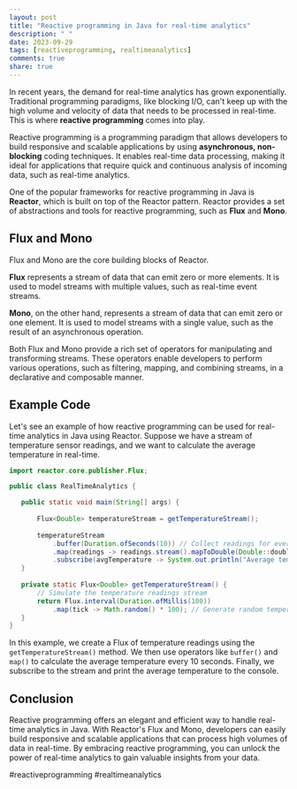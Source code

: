 ```yaml
---
layout: post
title: "Reactive programming in Java for real-time analytics"
description: " "
date: 2023-09-29
tags: [reactiveprogramming, realtimeanalytics]
comments: true
share: true
---
```


In recent years, the demand for real-time analytics has grown exponentially. Traditional programming paradigms, like blocking I/O, can't keep up with the high volume and velocity of data that needs to be processed in real-time. This is where **reactive programming** comes into play.

Reactive programming is a programming paradigm that allows developers to build responsive and scalable applications by using **asynchronous, non-blocking** coding techniques. It enables real-time data processing, making it ideal for applications that require quick and continuous analysis of incoming data, such as real-time analytics.

One of the popular frameworks for reactive programming in Java is **Reactor**, which is built on top of the Reactor pattern. Reactor provides a set of abstractions and tools for reactive programming, such as **Flux** and **Mono**.

## Flux and Mono

Flux and Mono are the core building blocks of Reactor. 

**Flux** represents a stream of data that can emit zero or more elements. It is used to model streams with multiple values, such as real-time event streams. 

**Mono**, on the other hand, represents a stream of data that can emit zero or one element. It is used to model streams with a single value, such as the result of an asynchronous operation.

Both Flux and Mono provide a rich set of operators for manipulating and transforming streams. These operators enable developers to perform various operations, such as filtering, mapping, and combining streams, in a declarative and composable manner.

## Example Code

Let's see an example of how reactive programming can be used for real-time analytics in Java using Reactor. Suppose we have a stream of temperature sensor readings, and we want to calculate the average temperature in real-time.

```java
import reactor.core.publisher.Flux;

public class RealTimeAnalytics {

   public static void main(String[] args) {
   
       Flux<Double> temperatureStream = getTemperatureStream();
       
       temperatureStream
           .buffer(Duration.ofSeconds(10)) // Collect readings for every 10 seconds
           .map(readings -> readings.stream().mapToDouble(Double::doubleValue).average().orElse(0))
           .subscribe(avgTemperature -> System.out.println("Average temperature: " + avgTemperature));
   }
   
   private static Flux<Double> getTemperatureStream() {
       // Simulate the temperature readings stream
       return Flux.interval(Duration.ofMillis(100))
           .map(tick -> Math.random() * 100); // Generate random temperature readings
   }
}
```

In this example, we create a Flux of temperature readings using the `getTemperatureStream()` method. We then use operators like `buffer()` and `map()` to calculate the average temperature every 10 seconds. Finally, we subscribe to the stream and print the average temperature to the console.

## Conclusion

Reactive programming offers an elegant and efficient way to handle real-time analytics in Java. With Reactor's Flux and Mono, developers can easily build responsive and scalable applications that can process high volumes of data in real-time. By embracing reactive programming, you can unlock the power of real-time analytics to gain valuable insights from your data.

#reactiveprogramming #realtimeanalytics